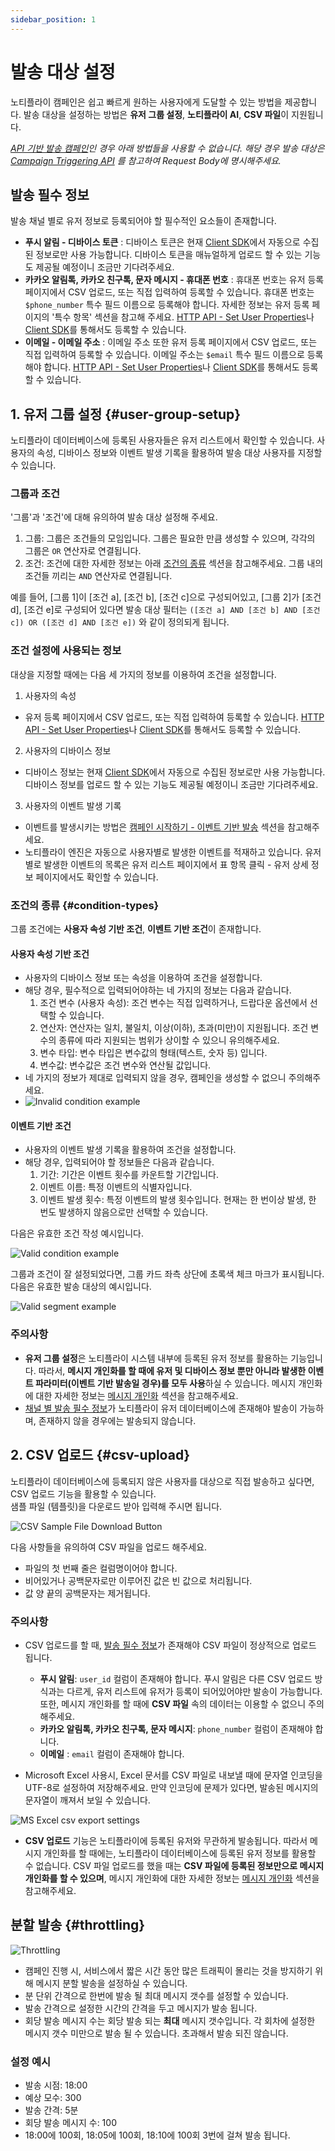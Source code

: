 ```yaml
---
sidebar_position: 1
---
```


# 발송 대상 설정

노티플라이 캠페인은 쉽고 빠르게 원하는 사용자에게 도달할 수 있는 방법을 제공합니다. 발송 대상을 설정하는 방법은 **유저 그룹 설정**, **노티플라이 AI**, **CSV 파일**이 지원됩니다.

_[API 기반 발송 캠페인](/ko/user-guide/campaigns/basic#api-기반-발송)인 경우 아래 방법들을 사용할 수 없습니다. 해당 경우 발송 대상은 [Campaign Triggering API](/ko/developer-guide/http-api/http-api-guide#4-campaign-triggering-endpoint) 를 참고하여 Request Body에 명시해주세요._

## 발송 필수 정보

발송 채널 별로 유저 정보로 등록되어야 할 필수적인 요소들이 존재합니다.

- **푸시 알림 - 디바이스 토큰** : 디바이스 토큰은 현재 [Client SDK](/ko/category/client-sdk)에서 자동으로 수집된 정보로만 사용 가능합니다. 디바이스 토큰을 매뉴얼하게 업로드 할 수 있는 기능도 제공될 예정이니 조금만 기다려주세요.
- **카카오 알림톡, 카카오 친구톡, 문자 메시지 - 휴대폰 번호** : 휴대폰 번호는 유저 등록 페이지에서 CSV 업로드, 또는 직접 입력하여 등록할 수 있습니다. 휴대폰 번호는 `$phone_number` 특수 필드 이름으로 등록해야 합니다. 자세한 정보는 유저 등록 페이지의 '특수 항목' 섹션을 참고해 주세요. [HTTP API - Set User Properties](/ko/developer-guide/http-api/http-api-guide#3-set-user-properties-endpoint)나 [Client SDK](/ko/developer-guide/client-sdk/react-native-sdk#2-사용자-프로퍼티-등록하기)를 통해서도 등록할 수 있습니다.
- **이메일 - 이메일 주소** : 이메일 주소 또한 유저 등록 페이지에서 CSV 업로드, 또는 직접 입력하여 등록할 수 있습니다. 이메일 주소는 `$email` 특수 필드 이름으로 등록해야 합니다. [HTTP API - Set User Properties](/ko/developer-guide/http-api/http-api-guide#3-set-user-properties-endpoint)나 [Client SDK](/ko/developer-guide/client-sdk/react-native-sdk#2-사용자-프로퍼티-등록하기)를 통해서도 등록할 수 있습니다.

## 1. 유저 그룹 설정 {#user-group-setup}

노티플라이 데이터베이스에 등록된 사용자들은 유저 리스트에서 확인할 수 있습니다. 사용자의 속성, 디바이스 정보와 이벤트 발생 기록을 활용하여 발송 대상 사용자를 지정할 수 있습니다.

### 그룹과 조건

'그룹'과 '조건'에 대해 유의하여 발송 대상 설정해 주세요.

1. 그룹: 그룹은 조건들의 모임입니다. 그룹은 필요한 만큼 생성할 수 있으며, 각각의 그룹은 `OR` 연산자로 연결됩니다.
2. 조건: 조건에 대한 자세한 정보는 아래 [조건의 종류](#condition-types) 섹션을 참고해주세요. 그룹 내의 조건들 끼리는 `AND` 연산자로 연결됩니다.

예를 들어, [그룹 1]이 [조건 a], [조건 b], [조건 c]으로 구성되어있고, [그룹 2]가 [조건 d], [조건 e]로 구성되어 있다면 발송 대상 필터는 `([조건 a] AND [조건 b] AND [조건 c]) OR ([조건 d] AND [조건 e])` 와 같이 정의되게 됩니다.

### 조건 설정에 사용되는 정보

대상을 지정할 때에는 다음 세 가지의 정보를 이용하여 조건을 설정합니다.

1. 사용자의 속성

- 유저 등록 페이지에서 CSV 업로드, 또는 직접 입력하여 등록할 수 있습니다. [HTTP API - Set User Properties](/ko/developer-guide/http-api/http-api-guide#3-set-user-properties-endpoint)나 [Client SDK](/ko/developer-guide/client-sdk/react-native-sdk#2-사용자-프로퍼티-등록하기)를 통해서도 등록할 수 있습니다.

2. 사용자의 디바이스 정보

- 디바이스 정보는 현재 [Client SDK](/ko/category/client-sdk)에서 자동으로 수집된 정보로만 사용 가능합니다. 디바이스 정보를 업로드 할 수 있는 기능도 제공될 예정이니 조금만 기다려주세요.

3. 사용자의 이벤트 발생 기록

- 이벤트를 발생시키는 방법은 [캠페인 시작하기 - 이벤트 기반 발송](/ko/user-guide/campaigns/basic#이벤트-기반-발송) 섹션을 참고해주세요.
- 노티플라이 엔진은 자동으로 사용자별로 발생한 이벤트를 적재하고 있습니다. 유저 별로 발생한 이벤트의 목록은 유저 리스트 페이지에서 표 항목 클릭 - 유저 상세 정보 페이지에서도 확인할 수 있습니다.

### 조건의 종류 {#condition-types}

그룹 조건에는 **사용자 속성 기반 조건**, **이벤트 기반 조건**이 존재합니다.

#### 사용자 속성 기반 조건

- 사용자의 디바이스 정보 또는 속성을 이용하여 조건을 설정합니다.
- 해당 경우, 필수적으로 입력되어야하는 네 가지의 정보는 다음과 같습니다.
  1. 조건 변수 (사용자 속성): 조건 변수는 직접 입력하거나, 드랍다운 옵션에서 선택할 수 있습니다.
  2. 연산자: 연산자는 일치, 불일치, 이상(이하), 초과(미만)이 지원됩니다. 조건 변수의 종류에 따라 지원되는 범위가 상이할 수 있으니 유의해주세요.
  3. 변수 타입: 변수 타입은 변수값의 형태(텍스트, 숫자 등) 입니다.
  4. 변수값: 변수값은 조건 변수와 연산될 값입니다.
- 네 가지의 정보가 제대로 입력되지 않을 경우, 캠페인을 생성할 수 없으니 주의해주세요.
- ![Invalid condition example](../img/campaign_invalid_condition.png)

<!-- TODO: Detailed explanation -->

#### 이벤트 기반 조건

- 사용자의 이벤트 발생 기록을 활용하여 조건을 설정합니다.
- 해당 경우, 입력되어야 할 정보들은 다음과 같습니다.
  1. 기간: 기간은 이벤트 횟수를 카운트할 기간입니다.
  2. 이벤트 이름: 특정 이벤트의 식별자입니다.
  3. 이벤트 발생 횟수: 특정 이벤트의 발생 횟수입니다. 현재는 한 번이상 발생, 한 번도 발생하지 않음으로만 선택할 수 있습니다.

다음은 유효한 조건 작성 예시입니다.

![Valid condition example](../img/campaign_build_segment_condition_example.png)

그룹과 조건이 잘 설정되었다면, 그룹 카드 좌측 상단에 초록색 체크 마크가 표시됩니다. 다음은 유효한 발송 대상의 예시입니다.

![Valid segment example](../img/campaign_build_segment_example.png)

### 주의사항

- **유저 그룹 설정**은 노티플라이 시스템 내부에 등록된 유저 정보를 활용하는 기능입니다. 따라서, **메시지 개인화를 할 때에 유저 및 디바이스 정보 뿐만 아니라 발생한 이벤트 파라미터(이벤트 기반 발송일 경우)를 모두 사용**하실 수 있습니다. 메시지 개인화에 대한 자세한 정보는 [메시지 개인화](/ko/category/message-personalization) 섹션을 참고해주세요.
- [채널 별 발송 필수 정보](#발송-필수-정보)가 노티플라이 유저 데이터베이스에 존재해야 발송이 가능하며, 존재하지 않을 경우에는 발송되지 않습니다.

## 2. CSV 업로드 {#csv-upload}

노티플라이 데이터베이스에 등록되지 않은 사용자를 대상으로 직접 발송하고 싶다면, CSV 업로드 기능을 활용할 수 있습니다.  
샘플 파일 (템플릿)을 다운로드 받아 입력해 주시면 됩니다.

![CSV Sample File Download Button](../img/csv_sample_file_download.png)

다음 사항들을 유의하여 CSV 파일을 업로드 해주세요.

- 파일의 첫 번째 줄은 컬럼명이어야 합니다.
- 비어있거나 공백문자로만 이루어진 값은 빈 값으로 처리됩니다.
- 값 양 끝의 공백문자는 제거됩니다.

### 주의사항

- CSV 업로드를 할 때, [발송 필수 정보](#발송-필수-정보)가 존재해야 CSV 파일이 정상적으로 업로드 됩니다.

  - **푸시 알림**: `user_id` 컬럼이 존재해야 합니다. 푸시 알림은 다른 CSV 업로드 방식과는 다르게, 유저 리스트에 유저가 등록이 되어있어야만 발송이 가능합니다. 또한, 메시지 개인화를 할 때에 **CSV 파일** 속의 데이터는 이용할 수 없으니 주의해주세요.
  - **카카오 알림톡, 카카오 친구톡, 문자 메시지**: `phone_number` 컬럼이 존재해야 합니다.
  - **이메일** : `email` 컬럼이 존재해야 합니다.

- Microsoft Excel 사용시, Excel 문서를 CSV 파일로 내보낼 때에 문자열 인코딩을 UTF-8로 설정하여 저장해주세요. 만약 인코딩에 문제가 있다면, 발송된 메시지의 문자열이 깨져서 보일 수 있습니다.

![MS Excel csv export settings](../img/csv_export_settings.png)

- **CSV 업로드** 기능은 노티플라이에 등록된 유저와 무관하게 발송됩니다. 따라서 메시지 개인화를 할 때에는, 노티플라이 데이터베이스에 등록된 유저 정보를 활용할 수 없습니다. CSV 파일 업로드를 했을 때는 **CSV 파일에 등록된 정보만으로 메시지 개인화를 할 수 있으며**, 메시지 개인화에 대한 자세한 정보는 [메시지 개인화](/ko/category/message-personalization) 섹션을 참고해주세요.

## 분할 발송 {#throttling}

![Throttling](../img/throttling.png)

- 캠페인 진행 시, 서비스에서 짧은 시간 동안 많은 트래픽이 몰리는 것을 방지하기 위해 메시지 분할 발송을 설정하실 수 있습니다.
- 분 단위 간격으로 한번에 발송 될 최대 메시지 갯수를 설정할 수 있습니다.
- 발송 간격으로 설정한 시간의 간격을 두고 메시지가 발송 됩니다.
- 회당 발송 메시지 수는 회당 발송 되는 **최대** 메시지 갯수입니다. 각 회차에 설정한 메시지 갯수 미만으로 발송 될 수 있습니다. 초과해서 발송 되진 않습니다.

### 설정 예시

- 발송 시점: 18:00
- 예상 모수: 300
- 발송 간격: 5분
- 회당 발송 메시지 수: 100
- 18:00에 100회, 18:05에 100회, 18:10에 100회 3번에 걸쳐 발송 됩니다.
